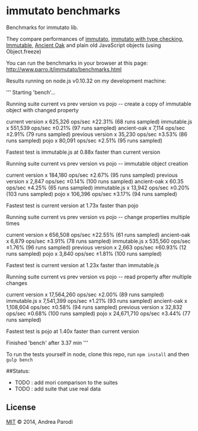 # immutato benchmarks

Benchmarks for immutato lib.

They compare performances of [immutato](https://www.parro.it/immutato), [immutato with type checking](https://www.parro.it/immutato), [Immutable](http://facebook.github.io/immutable-js/), [Ancient Oak](https://github.com/brainshave/ancient-oak) and plain old JavaScript objects (using Object.freeze)

You can run the benchmarks in your browser at this page:
http://www.parro.it/immutato/benchmarks.html

Results running on node.js v0.10.32 on my development machine:

'''
Starting 'bench'...

Running suite current vs prev version vs pojo -- create a copy of immutable object with changed property

   current version x 625,326 ops/sec ±22.31% (68 runs sampled)
   immutable.js x 551,539 ops/sec ±0.21% (97 runs sampled)
   ancient-oak x 7,114 ops/sec ±2.91% (79 runs sampled)
   previous version x 35,230 ops/sec ±3.53% (86 runs sampled)
   pojo x 80,091 ops/sec ±2.51% (95 runs sampled)

Fastest test is immutable.js at 0.88x faster than current version


Running suite current vs prev version vs pojo -- immutable object creation 

   current version x 184,180 ops/sec ±2.67% (95 runs sampled)
   previous version x 2,847 ops/sec ±0.14% (100 runs sampled)
   ancient-oak x 60.35 ops/sec ±4.25% (65 runs sampled)
   immutable.js x 13,942 ops/sec ±0.20% (103 runs sampled)
   pojo x 106,396 ops/sec ±3.17% (94 runs sampled)

Fastest test is current version at 1.73x faster than pojo


Running suite current vs prev version vs pojo -- change properties multiple times 

   current version x 656,508 ops/sec ±22.55% (61 runs sampled)
   ancient-oak x 6,879 ops/sec ±3.91% (78 runs sampled)
   immutable.js x 535,560 ops/sec ±1.76% (96 runs sampled)
   previous version x 2,663 ops/sec ±60.93% (12 runs sampled)
   pojo x 3,840 ops/sec ±1.81% (100 runs sampled)

Fastest test is current version at 1.23x faster than immutable.js


Running suite current vs prev version vs pojo -- read property after multiple changes 

   current version x 17,564,260 ops/sec ±2.00% (89 runs sampled)
   immutable.js x 7,541,399 ops/sec ±1.21% (93 runs sampled)
   ancient-oak x 1,108,604 ops/sec ±0.58% (94 runs sampled)
   previous version x 32,832 ops/sec ±0.68% (100 runs sampled)
   pojo x 24,671,710 ops/sec ±3.44% (77 runs sampled)

Fastest test is pojo at 1.40x faster than current version


Finished 'bench' after 3.37 min
'''

To run the tests yourself in node, clone this repo, run `npm install` and then
`gulp bench`


##Status:

* TODO : add mori comparison to the suites
* TODO : add suite that use real data

## License
[MIT](http://opensource.org/licenses/MIT) © 2014, Andrea Parodi
